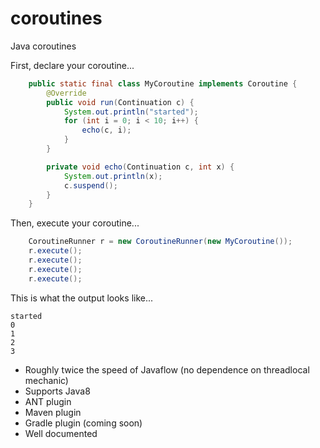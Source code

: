 # coroutines
Java coroutines

First, declare your coroutine...
```java
    public static final class MyCoroutine implements Coroutine {
        @Override
        public void run(Continuation c) {
            System.out.println("started");
            for (int i = 0; i < 10; i++) {
                echo(c, i);
            }
        }

        private void echo(Continuation c, int x) {
            System.out.println(x);
            c.suspend();
        }
    }
```

Then, execute your coroutine...
```java
    CoroutineRunner r = new CoroutineRunner(new MyCoroutine());
    r.execute();
    r.execute();
    r.execute();
    r.execute();
```

This is what the output looks like...
```
started
0
1
2
3
```


* Roughly twice the speed of Javaflow (no dependence on threadlocal mechanic)
* Supports Java8
* ANT plugin
* Maven plugin
* Gradle plugin (coming soon)
* Well documented
